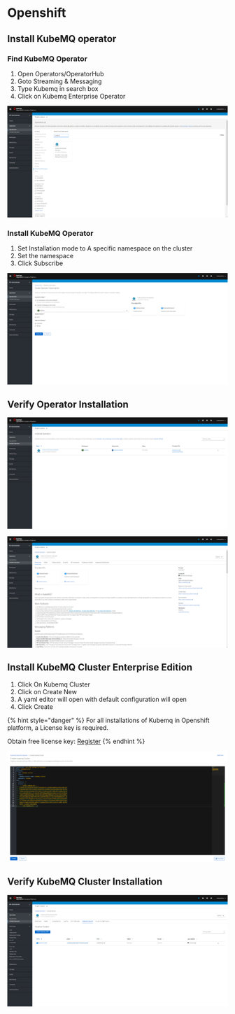 # Openshift

## Install KubeMQ operator

### Find KubeMQ Operator

1. Open Operators/OperatorHub
2. Goto Streaming & Messaging
3. Type Kubemq in search box
4. Click on Kubemq Enterprise Operator

![](../../.gitbook/assets/install-operator-1.png)

### Install KubeMQ Operator

1. Set Installation mode to A specific namespace on the cluster
2. Set the namespace
3. Click Subscribe

![](../../.gitbook/assets/install-operator-2.png)

## Verify Operator Installation

![](../../.gitbook/assets/install-operator-3.png)

![](../../.gitbook/assets/install-operator-4.png)

## Install KubeMQ Cluster Enterprise Edition

1. Click On Kubemq Cluster 
2. Click on Create New
3. A yaml editor will open with default configuration will open
4. Click Create

{% hint style="danger" %}
For all installations of Kubemq in Openshift platform, a License key is required.

Obtain free license key: [Register](https://account.kubemq.io/login/register)
{% endhint %}

![](../../.gitbook/assets/create-cluster-2.png)

## Verify KubeMQ Cluster Installation

![](../../.gitbook/assets/create-cluster-3.png)

